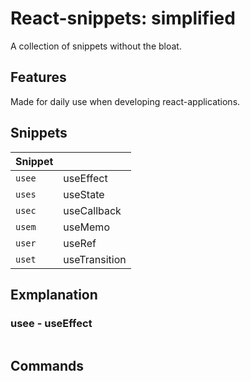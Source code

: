# React-snippets: simplified

A collection of snippets without the bloat.

## Features

Made for daily use when developing react-applications.

## Snippets

| Snippet |               |
| ------- | ------------- |
| `usee`  | useEffect     |
| `uses`  | useState      |
| `usec`  | useCallback   |
| `usem`  | useMemo       |
| `user`  | useRef        |
| `uset`  | useTransition |

## Exmplanation

### usee - useEffect

```javascript

```

## Commands
